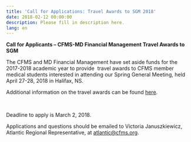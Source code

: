 ```yaml
---
title: 'Call for Applications: Travel Awards to SGM 2018'
date: 2018-02-12 00:00:00
description: Please fill in description here.
lang: en
---
```



**Call for Applicants – CFMS-MD Financial Management Travel Awards to SGM**

The CFMS and MD Financial Management have set aside funds for the 2017-2018 academic year to provide &nbsp;travel awards to CFMS member medical students interested in attending our Spring General Meeting, held April 27-28, 2018 in Halifax, NS.

Additional information on the travel awards can be found [here](https://www.cfms.org/resources/md-travel-awards.html).

&nbsp;

Deadline to apply is March 2, 2018.

Applications and questions should be emailed to Victoria Januszkiewicz, Atlantic Regional Representative, at [atlantic@cfms.org](mailto:atlantic@cfms.org).